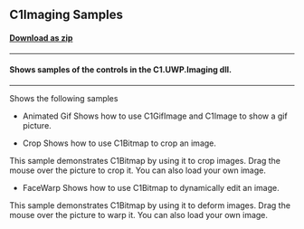 ## C1Imaging Samples
#### [Download as zip](https://downgit.github.io/#/home?url=https://github.com/GrapeCity/ComponentOne-UWP-Samples/tree/master/C1.UWP.Imaging/VB/ImagingSamples)
____
#### Shows samples of the controls in the C1.UWP.Imaging dll.
____
Shows the following samples

* Animated Gif
Shows how to use C1GifImage and C1Image to show a gif picture.


* Crop
Shows how to use C1Bitmap to crop an image.

This sample demonstrates C1Bitmap by using it to crop images.
Drag the mouse over the picture to crop it. You can also load your 
own image.


* FaceWarp
Shows how to use C1Bitmap to dynamically edit an image.

This sample demonstrates C1Bitmap by using it to deform images.
Drag the mouse over the picture to warp it. You can also load your 
own image.

